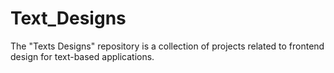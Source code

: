 # Text_Designs
 The "Texts Designs" repository is a collection of projects related to frontend design for text-based applications.

